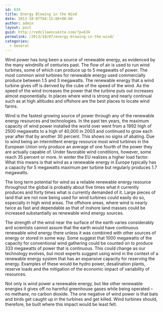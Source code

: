 ```yaml
---
id: 634
title: Energy Blowing in the Wind
date: 2013-10-07T04:15:00+00:00
author: admin
layout: post
guid: http://redcilaencuesta.com/?p=634
permalink: /2013/10/07/energy-blowing-in-the-wind/
categories:
  - General
---
```

Wind power has long been a source of renewable energy, as evidenced by the many windmills of centuries past. The flow of air is used to run wind turbines, some of which can produce up to 5 megawatts of power. The most common wind turbines for renewable energy used commercially produce between 1.5 and 3 megawatts. The renewable energy that a wind turbine gives off is derived by the cube of the speed of the wind. As the speed of the wind increases the power that the turbine puts out increases almost exponentially. In places where wind is strong and nearly continual such as at high altitudes and offshore are the best places to locate wind farms.

Wind is the fastest growing source of power through any of the renewable energy resources and technologies. In the past ten years, the maximum capacity of wind power installed the world over went from a 1992 high of 2500 megawatts to a high of 40,000 in 2003 and continued to grow each year after that by another 30 percent. This shows no signs of abating. Due to wind being an intermittent energy resource most wind turbines in the European Union only produce an average of one fourth of the power they are actually capable of. Under favorable wind conditions, however, some reach 35 percent or more. In winter the EU realizes a higher load factor. What this means is that wind as a renewable energy in Europe typically has a capacity for 5 megawatts maximum per turbine but regularly produces 1.7 megawatts.

The long term potential for wind as a reliable renewable energy resource throughout the global is probably about five times what it currently produces and forty times what is currently demanded of it. Large pieces of land that are not now being used for wind turbines could easily do so, especially in high wind areas. The offshore areas, where wind is nearly twice as fast and dependable as that of inshore land masses could be increased substantially as renewable wind energy sources.

The strength of the wind near the surface of the earth varies considerably and scientists cannot assure that the earth would have continuous renewable wind energy there unless it was combined with other sources of energy or stored in some way. Some suggest that 1000 megawatts of the capacity for conventional wind gathering could be counted on to produce 333 megawatts of power that is continuous. This could change as our technology evolves, but most experts suggest using wind in the context of a renewable energy system that has an expansive capacity for reserving the energy. Examples of these would be hydro power, desalination plants, reserve loads and the mitigation of the economic impact of variability of resources.

Not only is wind power a renewable energy, but like other renewable energies it gives off no harmful greenhouse gases while being operated – no methane, no carbon dioxide. The one negative of wind power is that bats and birds get caught up in the turbines and get killed. Wind turbines should, therefore, be built where this impact would be least felt.